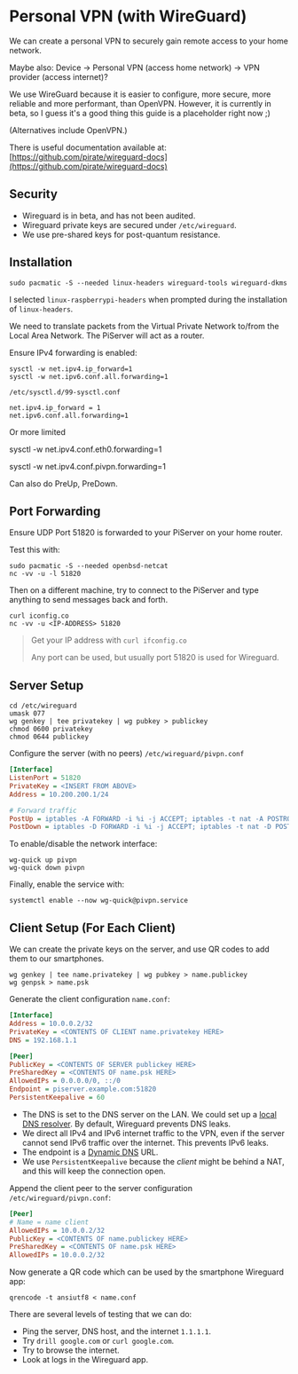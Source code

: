 # Personal VPN \(with WireGuard\)

We can create a personal VPN to securely gain remote access to your home network.

Maybe also: Device -&gt; Personal VPN \(access home network\) -&gt; VPN provider \(access internet\)?

We use WireGuard because it is easier to configure, more secure, more reliable and more performant, than OpenVPN. However, it is currently in beta, so I guess it's a good thing this guide is a placeholder right now ;\)

\(Alternatives include OpenVPN.\)

There is useful documentation available at: [https://github.com/pirate/wireguard-docs](https://github.com/pirate/wireguard-docs)

## Security

* Wireguard is in beta, and has not been audited.
* Wireguard private keys are secured under `/etc/wireguard`.
* We use pre-shared keys for post-quantum resistance.

## Installation

```console
sudo pacmatic -S --needed linux-headers wireguard-tools wireguard-dkms
```

I selected `linux-raspberrypi-headers` when prompted during the installation of `linux-headers`.

We need to translate packets from the Virtual Private Network to/from the Local Area Network. The PiServer will act as a router.

Ensure IPv4 forwarding is enabled:

```
sysctl -w net.ipv4.ip_forward=1
sysctl -w net.ipv6.conf.all.forwarding=1
```

`/etc/sysctl.d/99-sysctl.conf`

```
net.ipv4.ip_forward = 1
net.ipv6.conf.all.forwarding=1
```

Or more limited

sysctl -w net.ipv4.conf.eth0.forwarding=1

sysctl -w net.ipv4.conf.pivpn.forwarding=1

Can also do PreUp, PreDown.

## Port Forwarding

Ensure UDP Port 51820 is forwarded to your PiServer on your home router.

Test this with:

```
sudo pacmatic -S --needed openbsd-netcat
nc -vv -u -l 51820
```

Then on a different machine, try to connect to the PiServer and type anything to send messages back and forth.

```
curl iconfig.co
nc -vv -u <IP-ADDRESS> 51820
```

> Get your IP address with `curl ifconfig.co`
>
> Any port can be used, but usually port 51820 is used for Wireguard.

## Server Setup

```console
cd /etc/wireguard
umask 077
wg genkey | tee privatekey | wg pubkey > publickey
chmod 0600 privatekey
chmod 0644 publickey
```

Configure the server \(with no peers\) `/etc/wireguard/pivpn.conf`

```ini
[Interface]
ListenPort = 51820
PrivateKey = <INSERT FROM ABOVE>
Address = 10.200.200.1/24

# Forward traffic
PostUp = iptables -A FORWARD -i %i -j ACCEPT; iptables -t nat -A POSTROUTING -o eth0 -j MASQUERADE 
PostDown = iptables -D FORWARD -i %i -j ACCEPT; iptables -t nat -D POSTROUTING -o eth0 -j MASQUERADE/
```

To enable/disable the network interface:

```console
wg-quick up pivpn
wg-quick down pivpn
```

Finally, enable the service with:

```console
systemctl enable --now wg-quick@pivpn.service
```

## Client Setup \(For Each Client\)

We can create the private keys on the server, and use QR codes to add them to our smartphones.

```
wg genkey | tee name.privatekey | wg pubkey > name.publickey
wg genpsk > name.psk
```

Generate the client configuration `name.conf`:

```ini
[Interface]
Address = 10.0.0.2/32
PrivateKey = <CONTENTS OF CLIENT name.privatekey HERE>
DNS = 192.168.1.1

[Peer]
PublicKey = <CONTENTS OF SERVER publickey HERE>
PreSharedKey = <CONTENTS OF name.psk HERE>
AllowedIPs = 0.0.0.0/0, ::/0
Endpoint = piserver.example.com:51820
PersistentKeepalive = 60
```

* The DNS is set to the DNS server on the LAN. We could set up a [local DNS resolver](/pi-hole.md). By default, Wireguard prevents DNS leaks.
* We direct all IPv4 and IPv6 internet traffic to the VPN, even if the server cannot send IPv6 traffic over the internet. This prevents IPv6 leaks.
* The endpoint is a [Dynamic DNS](/dynamic-dns-duckdns.md) URL.
* We use `PersistentKeepalive` because the _client_ might be behind a NAT, and this will keep the connection open.

Append the client peer to the server configuration `/etc/wireguard/pivpn.conf`:

```ini
[Peer]
# Name = name client
AllowedIPs = 10.0.0.2/32
PublicKey = <CONTENTS OF name.publickey HERE>
PreSharedKey = <CONTENTS OF name.psk HERE>
AllowedIPs = 10.0.0.2/32
```

Now generate a QR code which can be used by the smartphone Wireguard app:

```console
qrencode -t ansiutf8 < name.conf
```

There are several levels of testing that we can do:

* Ping the server, DNS host, and the internet `1.1.1.1`.
* Try `drill google.com` or `curl google.com`.
* Try to browse the internet.
* Look at logs in the Wireguard app.




